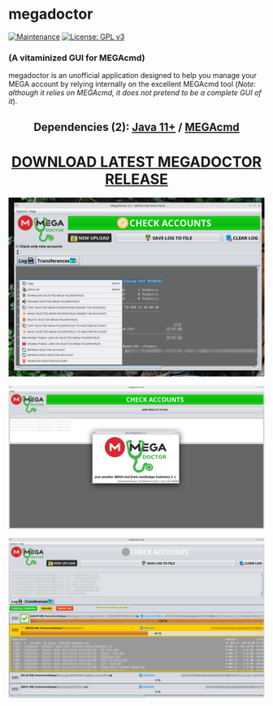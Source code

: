 # megadoctor
[![Maintenance](https://img.shields.io/badge/Maintained%3F-yes-green.svg)](https://GitHub.com/Naereen/StrapDown.js/graphs/commit-activity) [![License: GPL v3](https://img.shields.io/badge/License-GPLv3-blue.svg)](https://www.gnu.org/licenses/gpl-3.0)
### (A vitaminized GUI for MEGAcmd)
megadoctor is an unofficial application designed to help you manage your MEGA account by relying internally on the excellent MEGAcmd tool (<i>Note: although it relies on MEGAcmd, it does not pretend to be a complete GUI of it</i>).

<h2 align="center">Dependencies (2): <a href="https://adoptopenjdk.net/"><b>Java 11+</b></a> / <a href="https://mega.io/cmd"><b>MEGAcmd</b></a></h2>
<h1 align="center"><a href="https://github.com/tonikelope/megadoctor/releases/latest"><b>DOWNLOAD LATEST MEGADOCTOR RELEASE</b></a></h1>
<p align="center"><img src="https://github.com/tonikelope/megadoctor/raw/main/snapshots/9900.png"></p>
<p align="center"><img src="https://github.com/tonikelope/megadoctor/raw/main/snapshots/screenshot.png"></p>
<p align="center"><img src="https://github.com/tonikelope/megadoctor/raw/main/snapshots/transfer.png"></p>
